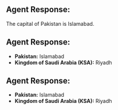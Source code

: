 
## Agent Response:
The capital of Pakistan is Islamabad.


## Agent Response:
*   **Pakistan:** Islamabad
*   **Kingdom of Saudi Arabia (KSA):** Riyadh


## Agent Response:
*   **Pakistan:** Islamabad
*   **Kingdom of Saudi Arabia (KSA):** Riyadh

